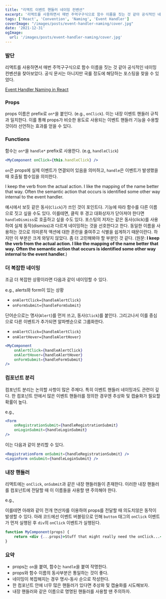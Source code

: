 ```yaml
---
title: "리액트 이벤트 핸들러 네이밍 컨벤션"
excerpt: '리액트를 사용하면서 매번 주먹구구식으로 함수 이름을 짓는 것 같아 공식적인 네이밍 컨벤션을 찾아보았다. '
tags: ['React', 'Convention', 'Naming', 'Event Handler']
coverImage: "/images/posts/event-handler-naming/cover.jpg"
date: '2021-12-31'
ogImage:
  url: '/images/posts/event-handler-naming/cover.jpg'
---
```


### 발단

리액트를 사용하면서 매번 주먹구구식으로 함수 이름을 짓는 것 같아 공식적인 네이밍 컨벤션을 찾아보았다. 공식 문서는 아니지만 국룰 정도에 해당하는 포스팅을 찾을 수 있었다.

[Event Handler Naming in React](https://jaketrent.com/post/naming-event-handlers-react)

### Props

props 이름은 prefix로 `on*`을 붙인다. (e.g., `onClick`). 이는 내장 이벤트 핸들러 규칙과 일치한다. 이를 통해 props가 비슷한 용도로 사용되는 이벤트 핸들러 기능을 수용할 것이라 선언하는 효과를 얻을 수 있다.

### Functions

함수는 `on*`을 `handle*` prefix로 사용한다. (e.g, `handleClick`)

```jsx
<MyComponent onClick={this.handleClick} />
```

`on`은 props에 실제 이벤트가 연결되어 있음을 의미하고, `handle`은 이벤트가 발생했을 때 호출될 함수임을 의미한다.

I keep the verb from the actual action. I like the mapping of the name better that way. Often the semantic action that occurs is identified some other way internal to the event handler.

예시에서 보듯 같은 동사(`Click`)가 쓰인 것이 포인트다. 기능에 따라 함수를 다른 이름으로 짓고 싶을 수도 있다. 이를테면, 클릭 후 경고 대화상자가 닫아져야 한다면 `handleDismiss`로 호출하고 싶을 수도 있다. 포스팅의 저자는 같은 동사(click)를 사용하여 실제 동작(dismiss)과 다르게 네이밍하는 것을 선호한다고 한다. 동일한 이름을 사용하는 것으로 의미론적 액션에 대한 혼란을 줄여주고 식별을 쉽게하기 때문이란다. 하지만 이 부분은 크게 와닿지 않았다. 좀 더 고민해봐야 할 부분인 것 같다. (원문: **I keep the verb from the actual action. I like the mapping of the name better that way. Often the semantic action that occurs is identified some other way internal to the event handler.**)

### 더 복잡한 네이밍

조금 더 복잡한 상황이라면 다음과 같이 네이밍할 수 있다.

e.g., alerts와 form이 있는 상황

- `onAlertClick={handleAlertClick}`
- `onFormSubmit={handleFormSubmit}`

단어순으로는 명사(`Alert`)를 먼저 쓰고, 동사(`Click`)를 붙인다. 그리고나서 이를 중심으로 다른 이벤트가 추가되면 알파벳순으로 그룹화한다.

- `onAlertClick={handleAlertClick}`
- `onAlertHover={handleAlertHover}`

```jsx
<MyComponent
    onAlertClick={handleAlertClick}
    onAlertHover={handleAlertHover}
    onFormSubmit={handleFormSubmit}
/>
```

### 컴포넌트 분리

컴포넌트 분리는 논의할 사항이 많은 주제다. 특히 이벤트 핸들러 네이밍과도 관련이 깊다. 한 컴포넌트 안에서 많은 이벤트 핸들러를 정의한 경우엔 추상화 및 캡슐화가 필요할 확률이 높다.

e.g.,

```jsx
<Form
    onRegistrationSubmit={handleRegistrationSubmit}
    onLoginSubmit={handleLoginSubmit}
/>
```

이는 다음과 같이 분리할 수 있다.

```jsx
<RegistrationForm onSubmit={handleRegistrationSubmit} />
<LoginForm onSubmit={handleLoginSubmit} />
```

### 내장 핸들러

리액트에는 `onClick`, `onSubmit`과 같은 내장 핸들러들이 존재한다. 이러한 내장 핸들러를 컴포넌트에 전달할 때 이 이름들을 사용할 땐 주의해야 한다.

e.g.,

이를테면 아래와 같이 전개 연산자를 이용하여 props를 전달할 때 의도치않은 동작이 발생할 수 있다. 아래 코드에선 이벤트 버블링으로 인해 `button` 태그의 `onClick` 이벤트가 먼저 실행된 후 `div`의 `onClick` 이벤트가 실행된다.

```jsx
function MyComponent(props) {
    return <div {...props}>Stuff that might really need the onClick...</div>
}
```

### 요약

- props는 `on`을 붙여, 함수는 `handle`을 붙여 작명한다.
- props와 함수 이름의 동사부분은 통일하는 것이 좋다.
- 네이밍이 복잡해지는 경우 명사-동사 순으로 작성한다.
- 한 컴포넌트 안에 너무 많은 핸들러가 있다면 추상화 및 캡슐화를 시도해보자.
- 내장 핸들러와 같은 이름으로 명명된 핸들러를 사용할 땐 주의하자.
